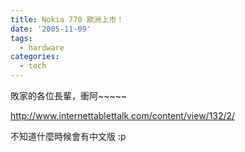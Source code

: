 ```yaml
---
title: Nokia 770 歐洲上市！
date: '2005-11-09'
tags:
  - hardware
categories:
  - tech
---
```

敗家的各位長輩，衝阿~~~~~  
  
http://www.internettablettalk.com/content/view/132/2/  
  
不知道什麼時候會有中文版 :p